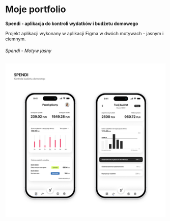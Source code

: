 # Moje portfolio

**Spendi - aplikacja do kontroli wydatków i budżetu domowego**

Projekt aplikacji wykonany w aplikacji Figma w dwóch motywach - jasnym i ciemnym.

###### Spendi - Motyw jasny ######

![image](https://github.com/patrykdzieza/portfolio/blob/815744fab725de4cce73e3b6f4ee94ad2fcc08f9/Spendi/Spendi_light-theme.png)
